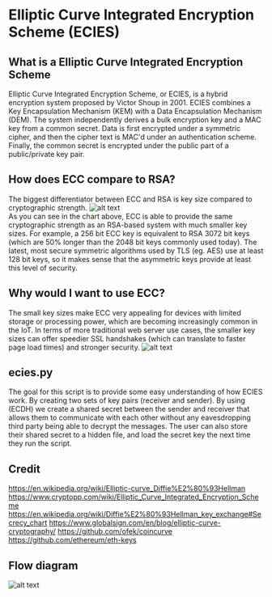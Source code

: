 # Elliptic Curve Integrated Encryption Scheme (ECIES)

## What is a Elliptic Curve Integrated Encryption Scheme
Elliptic Curve Integrated Encryption Scheme, or ECIES, is a hybrid encryption system proposed by Victor Shoup in 2001. ECIES combines a Key Encapsulation Mechanism (KEM) with a Data Encapsulation Mechanism (DEM). The system independently derives a bulk encryption key and a MAC key from a common secret. Data is first encrypted under a symmetric cipher, and then the cipher text is MAC'd under an authentication scheme. Finally, the common secret is encrypted under the public part of a public/private key pair.


## How does ECC compare to RSA?
The biggest differentiator between ECC and RSA is key size compared to cryptographic strength.
  ![alt text](https://github.com/gudbrandsc/ECIES-project/blob/master/key-size-comparison.jpg "key size comparison")  
As you can see in the chart above, ECC is able to provide the same cryptographic strength as an RSA-based system with much smaller key sizes. For example, a 256 bit ECC key is equivalent to RSA 3072 bit keys (which are 50% longer than the 2048 bit keys commonly used today). The latest, most secure symmetric algorithms used by TLS (eg. AES) use at least 128 bit keys, so it makes sense that the asymmetric keys provide at least this level of security.


## Why would I want to use ECC?
The small key sizes make ECC very appealing for devices with limited storage or processing power, which are becoming increasingly common in the IoT. In terms of more traditional web server use cases, the smaller key sizes can offer speedier SSL handshakes (which can translate to faster page load times) and stronger security.
![alt text](https://github.com/gudbrandsc/ECIES-project/blob/master/Encryption-time-comparison-between-ECIES-and-RSA-AES.png "Encryption time comparison between ECIES and RSA")

## ecies.py
The goal for this script is to provide some easy understanding of how ECIES work. By creating two sets of key pairs (receiver and sender). By using (ECDH) we create a shared secret between the sender and receiver that allows them to communicate with each other without any eavesdropping third party being able to decrypt the messages. The user can also store their shared secret to a hidden file, and load the secret key the next time they run the script.

## Credit
https://en.wikipedia.org/wiki/Elliptic-curve_Diffie%E2%80%93Hellman
https://www.cryptopp.com/wiki/Elliptic_Curve_Integrated_Encryption_Scheme
https://en.wikipedia.org/wiki/Diffie%E2%80%93Hellman_key_exchange#Secrecy_chart
https://www.globalsign.com/en/blog/elliptic-curve-cryptography/
https://github.com/ofek/coincurve
https://github.com/ethereum/eth-keys
 ## Flow diagram 
 ![alt text](https://github.com/gudbrandsc/ECIES-project/blob/master/1_A3yiRaX7xBPBsovR_NyuVQ.png "ECIES flow diagram")

